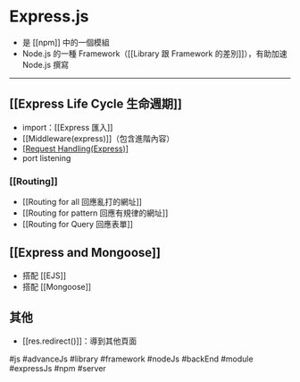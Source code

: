 # Express.js
- 是 [[npm]] 中的一個模組
- Node.js 的一種 Framework（[[Library 跟 Framework 的差別]]），有助加速 Node.js 撰寫

---

## [[Express Life Cycle 生命週期]]

- import：[[Express 匯入]]
- [[Middleware(express)]]（包含進階內容）
- [[Request Handling(Express)]]([[Routing]])
- port listening


### [[Routing]]
- [[Routing for all 回應亂打的網址]]
- [[Routing for pattern 回應有規律的網址]]
- [[Routing for Query 回應表單]]


## [[Express and Mongoose]]
- 搭配 [[EJS]]
- 搭配 [[Mongoose]]

## 其他
- [[res.redirect()]]：導到其他頁面


#js #advanceJs #library #framework #nodeJs #backEnd #module #expressJs #npm #server 